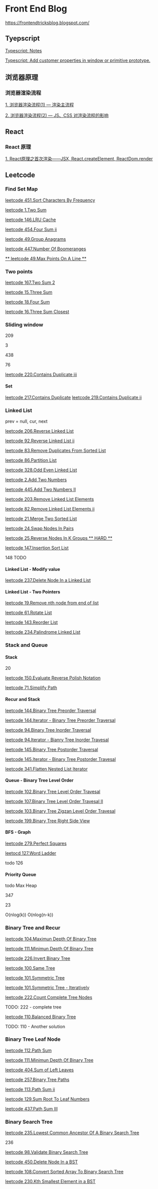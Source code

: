 # Front End Blog 
https://frontendtricksblog.blogspot.com/  

## Tyepscript
[Typescript: Notes](typescript/readme.md)

[Typescript: Add customer properties in window or primitive prototype.](https://github.com/Terence-Cheng/Frontend_Blog/issues/9)

## 浏览器原理
### 浏览器渲染流程 
[1. 浏览器渲染流程(1) — 渲染主流程](https://github.com/Terence-Cheng/Frontend_Blog/issues/2)

[2. 浏览器渲染流程(2) — JS、CSS 对渲染流程的影响](https://github.com/Terence-Cheng/Frontend_Blog/issues/3)



## React
### React 原理
[1. React原理之首次渲染——JSX, React.createElement, ReactDom.render](https://github.com/Terence-Cheng/Frontend_Blog/issues/4)

## Leetcode

### Find Set Map
[leetcode 451.Sort Characters By Frequency](https://github.com/Terence-Cheng/Frontend_Blog/issues/5)

[leetcode 1.Two Sum](https://github.com/Terence-Cheng/Frontend_Blog/issues/6)

[leetcode 146.LRU Cache](https://github.com/Terence-Cheng/Frontend_Blog/issues/7)

[leetcode 454.Four Sum ii](https://github.com/Terence-Cheng/Frontend_Blog/blob/main/leetcode/454.4-sum-ii.ts)

[leetcode 49.Group Anagrams](https://github.com/Terence-Cheng/Frontend_Blog/blob/main/leetcode/49.group-anagrams.ts)

[leetcode 447.Number Of Boomeranges](https://github.com/Terence-Cheng/Frontend_Blog/issues/10)

[** leetcode 49.Max Points On A Line **](https://github.com/Terence-Cheng/Frontend_Blog/blob/main/leetcode/149.max-points-on-a-line.ts)

### Two points
[leetcode 167.Two Sum 2](https://github.com/Terence-Cheng/Frontend_Blog/blob/main/leetcode/167.two-sum-ii-input-array-is-sorted.ts)

[leetcode 15.Three Sum](https://github.com/Terence-Cheng/Frontend_Blog/blob/main/leetcode/15.3-sum.ts)

[leetcode 18.Four Sum](https://github.com/Terence-Cheng/Frontend_Blog/blob/main/leetcode/18.4-sum.ts)

[leetcode 16.Three Sum Closest](https://github.com/Terence-Cheng/Frontend_Blog/blob/main/leetcode/16.3-sum-closest.ts)

### Sliding window
209

3

438

76

[leetcode 220.Contains Duplicate iii](https://github.com/Terence-Cheng/Frontend_Blog/blob/main/leetcode/220.contains-duplicate-iii.ts)

#### Set
[leetcode 217.Contains Duplicate](https://github.com/Terence-Cheng/Frontend_Blog/blob/main/leetcode/217.contains-duplicate.ts)
[leetcode 219.Contains Duplicate ii](https://github.com/Terence-Cheng/Frontend_Blog/blob/main/leetcode/219.contains-duplicate-ii.ts)

### Linked List
prev = null, cur, next

[leetcode 206.Reverse Linked List](https://github.com/Terence-Cheng/Frontend_Blog/blob/main/leetcode/206.reverse-linked-list.ts)

[leetcode 92.Reverse Linked List ii](https://github.com/Terence-Cheng/Frontend_Blog/blob/main/leetcode/92.reverse-linked-list-ii.ts)

[leetcode 83.Remove Duplicates From Sorted List](https://github.com/Terence-Cheng/Frontend_Blog/blob/main/leetcode/83.remove-duplicates-from-sorted-list.ts)

[leetcode 86.Partition List](https://github.com/Terence-Cheng/Frontend_Blog/blob/main/leetcode/86.partition-list.ts)

[leetcode 328.Odd Even Linked List](https://github.com/Terence-Cheng/Frontend_Blog/blob/main/leetcode/328.odd-even-linked-list.ts)

[leetcode 2.Add Two Numbers](https://github.com/Terence-Cheng/Frontend_Blog/blob/main/leetcode/2.add-two-numbers.ts)

[leetcode 445.Add Two Numbers II](https://github.com/Terence-Cheng/Frontend_Blog/blob/main/leetcode/445.add-two-numbers-ii.ts)

[leetcode 203.Remove Linked List Elements](https://github.com/Terence-Cheng/Frontend_Blog/blob/main/leetcode/203.remove-linked-list-elements.ts)

[leetcode 82.Remove Linked List Elements ii](https://github.com/Terence-Cheng/Frontend_Blog/blob/main/leetcode/82.remove-duplicates-from-sorted-list-ii.ts)

[leetcode 21.Merge Two Sorted List](https://github.com/Terence-Cheng/Frontend_Blog/blob/main/leetcode/21.merge-two-sorted-lists.ts)

[leetcode 24.Swap Nodes In Pairs](https://github.com/Terence-Cheng/Frontend_Blog/blob/main/leetcode/24.swap-nodes-in-pairs.ts)

[leetcode 25.Reverse Nodes In K Groups ** HARD **](https://github.com/Terence-Cheng/Frontend_Blog/blob/main/leetcode/25.reverse-nodes-in-k-group.ts)

[leetcode 147.Insertion Sort List](https://github.com/Terence-Cheng/Frontend_Blog/blob/main/leetcode/147.insertion-sort-list.ts)

148 TODO

#### Linked List - Modify value

[leetcode 237.Delete Node In a Linked List](https://github.com/Terence-Cheng/Frontend_Blog/blob/main/leetcode/237.delete-node-in-a-linked-list.ts)

#### Linked List - Two Pointers
[leetcode 19.Remove nth node from end of list](https://github.com/Terence-Cheng/Frontend_Blog/blob/main/leetcode/19.remove-nth-node-from-end-of-list.ts)

[leetcode 61.Rotate List](https://github.com/Terence-Cheng/Frontend_Blog/blob/main/leetcode/61.rotate-list.ts)

[leetcode 143.Reorder List](https://github.com/Terence-Cheng/Frontend_Blog/blob/main/leetcode/143.reorder-list.ts)

[leetcode 234.Palindrome Linked List](https://github.com/Terence-Cheng/Frontend_Blog/blob/main/leetcode/234.palindrome-linked-list.ts)

### Stack and Queue

#### Stack
20

[leetcode 150.Evaluate Reverse Polish Notation](leetcode/150.evaluate-reverse-polish-notation.ts)

[leetcode 71.Simplify Path](leetcode/71.simplify-path.ts)


#### Recur and Stack

[leetcode 144.Binary Tree Preorder Traversal](leetcode/144.binary-tree-preorder-traversal.ts)

[leetcode 144.Iterator - Binary Tree Preorder Traversal](leetcode/144.iterator.binary-tree-preorder-traversal.ts)

[leetcode 94.Binary Tree Inorder Traversal](leetcode/94.binary-tree-inorder-traversal.ts)

[leetcode 94.Iterator - Bianry Tree Inorder Travesal](leetcode/94.iterator.binary-tree-inorder-traversal.ts)

[leetcode 145.Binary Tree Postorder Traversal](leetcode/145.binary-tree-postorder-traversal.ts)

[leetcode 145.Iterator - Binary Tree Postorder Travesal](leetcode/145.Iterator.binary-tree-postorder-traversal.ts)

[leetcode 341.Flatten Nested List Iterator](leetcode/341.flatten-nested-list-iterator.ts)



#### Queue - Binary Tree Level Order

[leetcode 102.Binary Tree Level Order Travesal](leetcode/102.binary-tree-level-order-traversal.ts)

[leetcode 107.Binary Tree Level Order Travesal II](leetcode/107.binary-tree-level-order-traversal-ii.ts)

[leetcode 103.Binary Tree Zigzan Level Order Travesal](leetcode/103.binary-tree-zigzag-level-order-traversal.ts)

[leetcode 199.Binary Tree Right Side View](leetcode/199.binary-tree-right-side-view.ts)

#### BFS - Graph

[leetcode 279.Perfect Squares](leetcode/279.perfect-squares.ts)

[leetocd 127.Word Ladder](leetcode/127.word-ladder.ts)

todo 126


#### Priority Queue
todo
Max Heap

347

23

O(nlog(k))
O(nlog(n-k))

### Binary Tree and Recur

[leetcode 104.Maximun Depth Of Binary Tree](leetcode/104.maximum-depth-of-binary-tree.ts)

[leetcode 111.Minimun Depth Of Binary Tree](leetcode/111.minimum-depth-of-binary-tree.ts)

[leetcode 226.Invert Binary Tree](leetcode/226.invert-binary-tree.ts)

[leetcode 100.Same Tree](leetcode/100.same-tree.ts)

[leetcode 101.Symmetric Tree](leetcode/101.symmetric-tree.ts)

[leetcode 101.Symmetric Tree - Iteratively](leetcode/101.symmetric-tree.iteratively.ts)

[leetcode 222.Count Complete Tree Nodes](leetcode/222.count-complete-tree-nodes.ts)

TODO: 222 - complete tree

[leetcode 110.Balanced Binary Tree](leetcode/110.balanced-binary-tree.ts)

TODO: 110 - Another solution

### Binary Tree Leaf Node
[leetcode 112.Path Sum](leetcode/112.path-sum.ts)

[leetcode 111.Minimun Depth Of Binary Tree](leetcode/111.minimum-depth-of-binary-tree.ts)

[leetcode 404.Sum of Left Leaves](leetcode/404.sum-of-left-leaves.ts)

[leetcode 257.Binary Tree Paths](leetcode/257.binary-tree-paths.ts)

[leetcode 113.Path Sum ii](leetcode/113.path-sum-ii.ts)

[leetcode 129.Sum Root To Leaf Numbers](leetcode/129.sum-root-to-leaf-numbers.ts)

[leetcode 437.Path Sum III](leetcode/437.path-sum-iii.ts)
### Binary Search Tree

[leetcode 235.Lowest Common Ancestor Of A Binary Search Tree](leetcode/235.lowest-common-ancestor-of-a-binary-search-tree.ts)

236

[leetcode 98.Validate Binary Search Tree](leetcode/98.validate-binary-search-tree.ts)

[leetcode 450.Delete Node In a BST](leetcode/450.delete-node-in-a-bst.ts)

[leetcode 108.Convert Sorted Array To Binary Search Tree](leetcode/108.convert-sorted-array-to-binary-search-tree.ts)

[leetcode 230.Kth Smallest Element in a BST](leetcode/230.kth-smallest-element-in-a-bst.ts)

